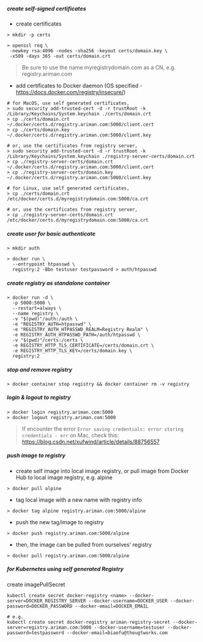 ##### create self-signed certificates
- create certificates
```commandline
> mkdir -p certs

> openssl req \
 -newkey rsa:4096 -nodes -sha256 -keyout certs/domain.key \
 -x509 -days 365 -out certs/domain.crt
```

> Be sure to use the name myregistrydomain.com as a CN, e.g. registry.ariman.com

- add certificates to Docker daemon (OS specified - https://docs.docker.com/registry/insecure/)
```commandline
# for MacOS, use self generated certificates,
> sudo security add-trusted-cert -d -r trustRoot -k /Library/Keychains/System.keychain ./certs/domain.crt
> cp ./certs/domain.crt ~/.docker/certs.d/registry.ariman.com:5000/client.cert
> cp ./certs/domain.key ~/.docker/certs.d/registry.ariman.com:5000/client.key

# or, use the certificates from registry server,
> sudo security add-trusted-cert -d -r trustRoot -k /Library/Keychains/System.keychain ./registry-server-certs/domain.crt
> cp ./registry-server-certs/domain.crt ~/.docker/certs.d/registry.ariman.com:5000/client.cert
> cp ./registry-server-certs/domain.key ~/.docker/certs.d/registry.ariman.com:5000/client.key

# for Linux, use self generated certificates,
> cp ./certs/domain.crt /etc/docker/certs.d/myregistrydomain.com:5000/ca.crt

# or, use the certificates from registry server,
> cp ./registry-server-certs/domain.crt /etc/docker/certs.d/myregistrydomain.com:5000/ca.crt
```

##### create user for basic authenticate
```commandline
> mkdir auth

> docker run \
  --entrypoint htpasswd \
  registry:2 -Bbn testuser testpassword > auth/htpasswd
```

##### create registry as standalone container
```commandline
> docker run -d \
  -p 5000:5000 \
  --restart=always \
  --name registry \
  -v "$(pwd)"/auth:/auth \
  -e "REGISTRY_AUTH=htpasswd" \
  -e "REGISTRY_AUTH_HTPASSWD_REALM=Registry Realm" \
  -e REGISTRY_AUTH_HTPASSWD_PATH=/auth/htpasswd \
  -v "$(pwd)"/certs:/certs \
  -e REGISTRY_HTTP_TLS_CERTIFICATE=/certs/domain.crt \
  -e REGISTRY_HTTP_TLS_KEY=/certs/domain.key \
  registry:2
```

##### stop and remove registry
```commandline
> docker container stop registry && docker container rm -v registry
```

##### login & logout to registry
```commandline
> docker login registry.ariman.com:5000
> docker logout registry.ariman.com:5000
```
> If encounter the error `Error saving credentials: error storing credentials - err` on Mac, check this: https://blog.csdn.net/xufwind/article/details/88756557

##### push image to registry
- create self image into local image registry, or pull image from Docker Hub to local image registry, e.g. alpine
```commandline
> docker pull alpine
```

- tag local image with a new name with registry info
```commandline
> docker tag alpine registry.ariman.com:5000/alpine
```

- push the new tag/image to registry
```commandline
> docker push registry.ariman.com:5000/alpine
```

- then, the image can be pulled from ourselves' registry
```commandline
> docker pull registry.ariman.com:5000/alpine
```

##### for Kubernetes using self generated Registry
create imagePullSecret
```commandline
kubectl create secret docker-registry <name> --docker-server=DOCKER_REGISTRY_SERVER --docker-username=DOCKER_USER --docker-password=DOCKER_PASSWORD --docker-email=DOCKER_EMAIL

# e.g.
kubectl create secret docker-registry ariman-registry-secret --docker-server=registry.ariman.com:5000 --docker-username=testuser --docker-password=testpassword --docker-email=biaofu@thougtworks.com
```